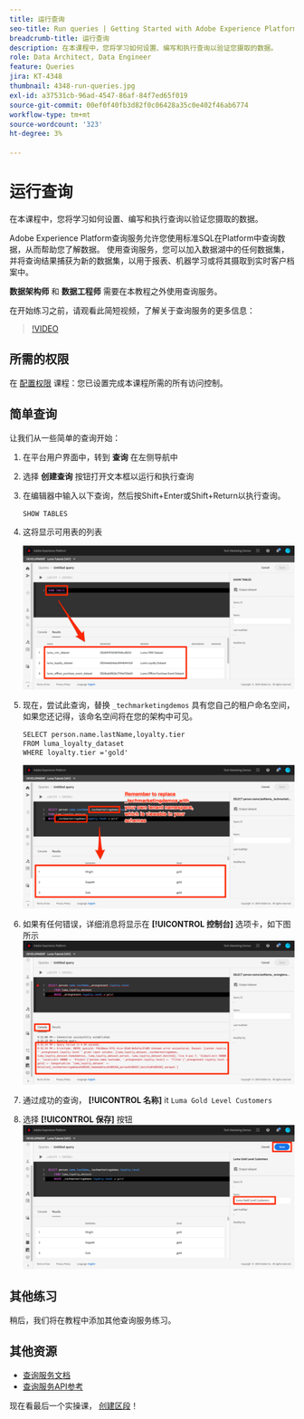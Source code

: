 ```yaml
---
title: 运行查询
seo-title: Run queries | Getting Started with Adobe Experience Platform for Data Architects and Data Engineers
breadcrumb-title: 运行查询
description: 在本课程中，您将学习如何设置、编写和执行查询以验证您摄取的数据。
role: Data Architect, Data Engineer
feature: Queries
jira: KT-4348
thumbnail: 4348-run-queries.jpg
exl-id: a37531cb-96ad-4547-86af-84f7ed65f019
source-git-commit: 00ef0f40fb3d82f0c06428a35c0e402f46ab6774
workflow-type: tm+mt
source-wordcount: '323'
ht-degree: 3%

---
```


# 运行查询

<!-- 15 min-->
在本课程中，您将学习如何设置、编写和执行查询以验证您摄取的数据。

Adobe Experience Platform查询服务允许您使用标准SQL在Platform中查询数据，从而帮助您了解数据。 使用查询服务，您可以加入数据湖中的任何数据集，并将查询结果捕获为新的数据集，以用于报表、机器学习或将其摄取到实时客户档案中。

**数据架构师** 和 **数据工程师** 需要在本教程之外使用查询服务。

在开始练习之前，请观看此简短视频，了解关于查询服务的更多信息：
>[!VIDEO](https://video.tv.adobe.com/v/29795?learn=on)

## 所需的权限

在 [配置权限](configure-permissions.md) 课程：您已设置完成本课程所需的所有访问控制。

<!-- Settings > **[!UICONTROL Services]** > **[!UICONTROL Query Service]**
* Permission items Data Management > **[!UICONTROL View Datasets]** and  **[!UICONTROL Manage Datasets]**
* Permission item Sandboxes > `Luma Tutorial`
* User-role access to the `Luma Tutorial Platform` product profile
-->

## 简单查询

让我们从一些简单的查询开始：

1. 在平台用户界面中，转到 **查询** 在左侧导航中
1. 选择 **创建查询** 按钮打开文本框以运行和执行查询
1. 在编辑器中输入以下查询，然后按Shift+Enter或Shift+Return以执行查询。

   ```
   SHOW TABLES
   ```

1. 这将显示可用表的列表

   ![显示表查询](assets/queries-showTables.png)


1. 现在，尝试此查询，替换 `_techmarketingdemos` 具有您自己的租户命名空间，如果您还记得，该命名空间将在您的架构中可见。

   ```
   SELECT person.name.lastName,loyalty.tier
   FROM luma_loyalty_dataset
   WHERE loyalty.tier ='gold'
   ```

   ![从忠诚度数据集中选择数据](assets/queries-loyaltySelect.png)

1. 如果有任何错误，详细消息将显示在 **[!UICONTROL 控制台]** 选项卡，如下图所示
   ![查询出错](assets/queries-error.png)

1. 通过成功的查询， **[!UICONTROL 名称]** it `Luma Gold Level Customers`
1. 选择 **[!UICONTROL 保存]** 按钮
   ![保存查询](assets/queries-loyaltySelect-save.png)


<!--SELECT COUNT(DISTINCT (_techmarketingdemos.systemIdentifier.loyaltyId)) FROM luma_loyalty_dataset 


SELECT _techmarketingdemos.systemIdentifier.loyaltyId, COUNT(_techmarketingdemos.systemIdentifier.loyaltyId)
FROM luma_loyalty_dataset 
GROUP BY _techmarketingdemos.systemIdentifier.loyaltyId
HAVING COUNT(_techmarketingdemos.systemIdentifier.loyaltyId) > 1;-->

## 其他练习

稍后，我们将在教程中添加其他查询服务练习。
<!--
## Join Datasets

In this exercise, we will join two datasets `Luma Loyalty Dataset` and `Luma Offline Purchase` to get list of gold customers who have spend over $500 dollars in one purchase.

1. Create a new query
1. Copy and paste following query in query editor and execute, again replacing `_techmarketingdemos` with your own tenant namespace
    
    ```
    SELECT DISTINCT lopd.commerce.order.purchaseID as PurchaseId ,
        lld.person.name.firstName as LastName ,
        lld.person.name.lastName as LastName ,
        lopd.personalEmail.address as email,
        lopd.commerce.order.priceTotal as Total

    FROM luma_loyalty_dataset lld
    JOIN luma_offline_purchase_event_dataset lopd
    ON lopd._techmarketingdemos.systemIdentifier.loyaltyId = lld._techmarketingdemos.systemIdentifier.loyaltyId

    WHERE lld._techmarketingdemos.loyalty.level ='gold' AND lopd.commerce.order.priceTotal >500;
    ```

1. You should get list of Gold Customers who have spend over $500 in single purchase.

## Output datasets

1. Select on Output Dataset button
1. Provide name and description to the dataset
1. Save.
1. Go to **Datasets** under **Data Management** to find new dataset created.

-->
<!--Add content for Adobe Defined Functions-->

## 其他资源

* [查询服务文档](https://experienceleague.adobe.com/docs/experience-platform/query/home.html?lang=zh-Hans)
* [查询服务API参考](https://www.adobe.io/experience-platform-apis/references/query-service/)

现在看最后一个实操课， [创建区段](build-segments.md)！
